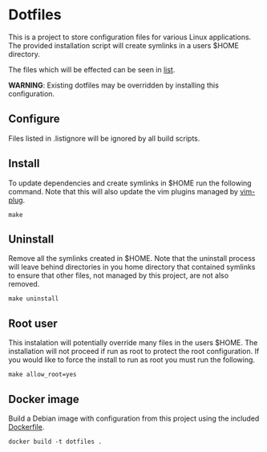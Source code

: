 # Dotfiles

This is a project to store configuration files for various Linux applications. The provided installation script will create symlinks in a users $HOME directory.

The files which will be effected can be seen in [list](list).

**WARNING**: Existing dotfiles may be overridden by installing this configuration.

## Configure

Files listed in .listignore will be ignored by all build scripts.

## Install

To update dependencies and create symlinks in $HOME run the following command. Note that this will also update the vim plugins managed by [vim-plug](https://github.com/junegunn/vim-plug).

    make

## Uninstall

Remove all the symlinks created in $HOME. Note that the uninstall process will leave behind directories in you home directory that contained symlinks to ensure that other files, not managed by this project, are not also removed.

    make uninstall

## Root user

This instalation will potentially override many files in the users $HOME. The installation will not proceed if run as root to protect the root configuration. If you would like to force the install to run as root you must run the following.

    make allow_root=yes

## Docker image

Build a Debian image with configuration from this project using the included [Dockerfile](Dockerfile).

    docker build -t dotfiles .

